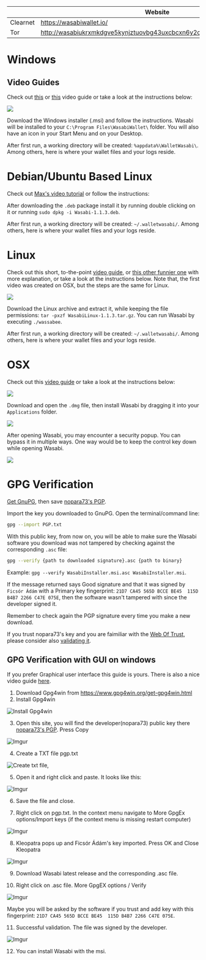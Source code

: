 |          | Website                                                                |
|----------|------------------------------------------------------------------------|
| Clearnet | https://wasabiwallet.io/                                               |
| Tor      | http://wasabiukrxmkdgve5kynjztuovbg43uxcbcxn6y2okcrsg7gb6jdmbad.onion/ |

# Windows

## Video Guides

Check out [this](https://www.youtube.com/watch?v=tkaaC8yET1o) or [this](https://www.youtube.com/watch?v=D8U53PFEsVk) video guide or take a look at the instructions below:

![](https://imgur.com/K2J1WWG.png)

Download the Windows installer (.msi) and follow the instructions.
Wasabi will be installed to your `C:\Program Files\WasabiWallet\` folder. You will also have an icon in your Start Menu and on your Desktop.  

After first run, a working directory will be created: `%appdata%\WalletWasabi\`. Among others, here is where your wallet files and your logs reside.

# Debian/Ubuntu Based Linux

Check out [Max's video tutorial](https://www.youtube.com/watch?v=DUc9A76rwX4) or follow the instructions:

After downloading the `.deb` package install it by running double clicking on it or running `sudo dpkg -i Wasabi-1.1.3.deb`.

After first run, a working directory will be created: `~/.walletwasabi/`. Among others, here is where your wallet files and your logs reside.

# Linux

Check out this short, to-the-point [video guide](https://www.youtube.com/watch?v=qFbv_b-bju4), or [this other funnier one](https://www.youtube.com/watch?time_continue=4&v=zPKpC9cRcZo) with more explanation, or take a look at the instructions below. Note that, the first video was created on OSX, but the steps are the same for Linux.

![](https://imgur.com/wsJ66Qt.png)

Download the Linux archive and extract it, while keeping the file permissions: `tar -pxzf WasabiLinux-1.1.3.tar.gz`.
You can run Wasabi by executing `./wassabee`.

After first run, a working directory will be created: `~/.walletwasabi/`. Among others, here is where your wallet files and your logs reside.

# OSX

Check out this [video guide](https://www.youtube.com/watch?v=_Zmc54XYzBA) or take a look at the instructions below:

![](https://imgur.com/k0cEYjz.png)

Download and open the `.dmg` file, then install Wasabi by dragging it into your `Applications` folder.

![](https://i.imgur.com/7UEZ8wI.png)

After opening Wasabi, you may encounter a security popup. You can bypass it in multiple ways. One way would be to keep the control key down while opening Wasabi.

![](https://imgur.com/dy1zfJG.png)

# GPG Verification

[Get GnuPG](https://www.gnupg.org/download/index.html), then save [nopara73's PGP](https://github.com/zkSNACKs/WalletWasabi/blob/master/PGP.txt).

Import the key you downloaded to GnuPG. Open the terminal/command line:

```sh
gpg --import PGP.txt
```

With this public key, from now on, you will be able to make sure the Wasabi software you download was not tampered by checking against the corresponding `.asc` file:

```sh
gpg --verify {path to downloaded signature}.asc {path to binary}
```

Example: `gpg --verify WasabiInstaller.msi.asc WasabiInstaller.msi`.
 
If the message returned says Good signature and that it was signed by `Ficsór Ádám` with a Primary key fingerprint: `21D7 CA45 565D BCCE BE45  115D B4B7 2266 C47E 075E`, then the software wasn't tampered with since the developer signed it.
 
Remember to check again the PGP signature every time you make a new download.

If you trust nopara73's key and you are faimiliar with the [Web Of Trust](https://security.stackexchange.com/questions/147447/gpg-why-is-my-trusted-key-not-certified-with-a-trusted-signature), please consider also [validating it](https://www.gnupg.org/gph/en/manual/x334.html).

## GPG Verification with GUI on windows

If you prefer Graphical user interface this guide is yours. There is also a nice video guide [here](https://youtu.be/D8U53PFEsVk?t=45). 

1. Download Gpg4win from https://www.gpg4win.org/get-gpg4win.html
2. Install Gpg4win 

![Install Gpg4win](https://i.imgur.com/YKDdw1k.png)

3. Open this site, you will find the developer(nopara73) public key there [nopara73's PGP](https://github.com/zkSNACKs/WalletWasabi/blob/master/PGP.txt). Press Copy

![Imgur](https://i.imgur.com/zLVqhOu.png)

4. Create a TXT file pgp.txt 

![Create txt file](https://i.imgur.com/F8LMu6W.png), 

5. Open it and right click and paste. It looks like this:

![Imgur](https://i.imgur.com/82XiHce.png)

6. Save the file and close.

7. Right click on pgp.txt. In the context menu navigate to More GpgEx options/Import keys (if the context menu is missing restart computer)

![Imgur](https://i.imgur.com/qmuF3Hx.png)

8. Kleopatra pops up and Ficsór Ádám's key imported. Press OK and Close Kleopatra

![Imgur](https://i.imgur.com/EICwNWq.png)

9. Download Wasabi latest release and the corresponding .asc file.

10. Right click on .asc file. More GpgEX options / Verify

![Imgur](https://i.imgur.com/fJME8Yh.png)

Maybe you will be asked by the software if you trust and add key with this fingerprint: `21D7 CA45 565D BCCE BE45  115D B4B7 2266 C47E 075E`.  

11. Successful validation. The file was signed by the developer.

![Imgur](https://i.imgur.com/7e0O9dQ.png)

12. You can install Wasabi with the msi.
